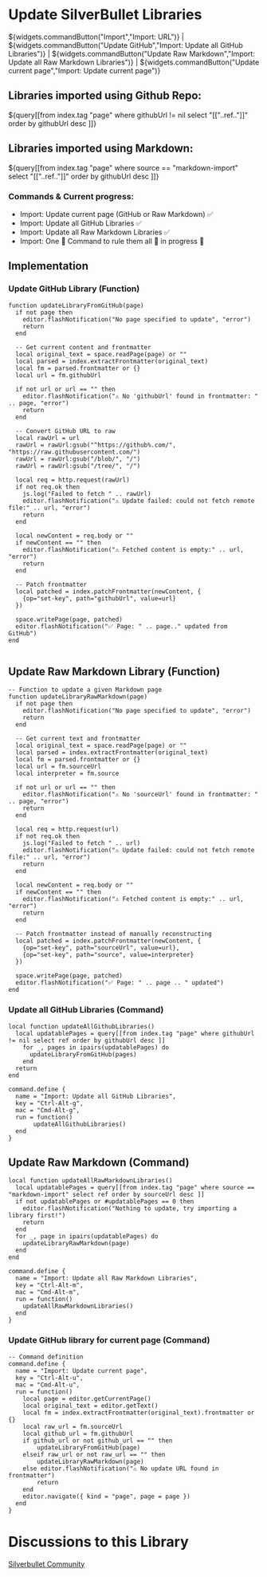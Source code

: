 # Update SilverBullet Libraries 

${widgets.commandButton("Import","Import: URL")} | ${widgets.commandButton("Update GitHub","Import: Update all GitHub Libraries")} | ${widgets.commandButton("Update Raw Markdown","Import: Update all Raw Markdown Libraries")} | ${widgets.commandButton("Update current page","Import: Update current page")}


## Libraries imported using **Github Repo**:
${query[[from index.tag "page"
where githubUrl != nil 
select "[["..ref.."]]"
order by githubUrl desc 
]]}

## Libraries imported using **Markdown**:
${query[[from index.tag "page"
where source == "markdown-import" 
select  "[["..ref.."]]"
order by githubUrl desc 
]]} 

### Commands & Current progress:
- Import: Update current page (GitHub or Raw Markdown) ✅
- Import: Update all GitHub Libraries ✅
- Import: Update all Raw Markdown Libraries ✅
- Import: One 💍 Command to rule them all  🚧 in progress 🚧


## Implementation 

### Update GitHub Library (Function)
```space-lua
function updateLibraryFromGitHub(page)
  if not page then 
    editor.flashNotification("No page specified to update", "error")
    return
  end

  -- Get current content and frontmatter
  local original_text = space.readPage(page) or ""
  local parsed = index.extractFrontmatter(original_text)
  local fm = parsed.frontmatter or {}
  local url = fm.githubUrl

  if not url or url == "" then
    editor.flashNotification("⚠️ No 'githubUrl' found in frontmatter: " .. page, "error")
    return
  end

  -- Convert GitHub URL to raw
  local rawUrl = url
  rawUrl = rawUrl:gsub("^https://github%.com/", "https://raw.githubusercontent.com/")
  rawUrl = rawUrl:gsub("/blob/", "/")
  rawUrl = rawUrl:gsub("/tree/", "/")

  local req = http.request(rawUrl)
  if not req.ok then
    js.log("Failed to fetch " .. rawUrl)
    editor.flashNotification("⚠️ Update failed: could not fetch remote file:" .. url, "error")
    return
  end

  local newContent = req.body or ""
  if newContent == "" then
    editor.flashNotification("⚠️ Fetched content is empty:" .. url, "error")
    return
  end

  -- Patch frontmatter
  local patched = index.patchFrontmatter(newContent, {
    {op="set-key", path="githubUrl", value=url}
  })

  space.writePage(page, patched)
  editor.flashNotification("✅ Page: " .. page.." updated from GitHub")
end


```

## Update Raw Markdown Library (Function)
```space-lua
-- Function to update a given Markdown page
function updateLibraryRawMarkdown(page)
  if not page then 
    editor.flashNotification("No page specified to update", "error") 
    return 
  end

  -- Get current text and frontmatter
  local original_text = space.readPage(page) or ""
  local parsed = index.extractFrontmatter(original_text)
  local fm = parsed.frontmatter or {}
  local url = fm.sourceUrl
  local interpreter = fm.source

  if not url or url == "" then
    editor.flashNotification("⚠️ No 'sourceUrl' found in frontmatter: " .. page, "error")
    return
  end

  local req = http.request(url)
  if not req.ok then
    js.log("Failed to fetch " .. url)
    editor.flashNotification("⚠️ Update failed: could not fetch remote file:" .. url, "error")
    return
  end

  local newContent = req.body or ""
  if newContent == "" then
    editor.flashNotification("⚠️ Fetched content is empty:" .. url, "error")
    return
  end

  -- Patch frontmatter instead of manually reconstructing
  local patched = index.patchFrontmatter(newContent, {
    {op="set-key", path="sourceUrl", value=url},
    {op="set-key", path="source", value=interpreter}
  })

  space.writePage(page, patched)
  editor.flashNotification("✅ Page: " .. page .. " updated")
end

```



### Update all GitHub Libraries (Command)
```space-lua
local function updateAllGithubLibraries()
  local updatablePages = query[[from index.tag "page" where githubUrl != nil select ref order by githubUrl desc ]]
    for _, pages in ipairs(updatablePages) do
      updateLibraryFromGitHub(pages)
    end
  return
end

command.define {
  name = "Import: Update all GitHub Libraries",
  key = "Ctrl-Alt-g",
  mac = "Cmd-Alt-g",
  run = function()
       updateAllGithubLibraries()
  end
}

```


## Update Raw Markdown (Command)
```space-lua
local function updateAllRawMarkdownLibraries()
  local updatablePages = query[[from index.tag "page" where source == "markdown-import" select ref order by sourceUrl desc ]]
  if not updatablePages or #updatablePages == 0 then
    editor.flashNotification("Nothing to update, try importing a library first!") 
    return
  end
  for _, page in ipairs(updatablePages) do
    updateLibraryRawMarkdown(page)
  end
end

command.define {
  name = "Import: Update all Raw Markdown Libraries",
  key = "Ctrl-Alt-m",
  mac = "Cmd-Alt-m",
  run = function()
    updateAllRawMarkdownLibraries()
  end
}
```


### Update GitHub library for current page (Command)
```space-lua
-- Command definition
command.define {
  name = "Import: Update current page",
  key = "Ctrl-Alt-u",
  mac = "Cmd-Alt-u",
  run = function()
    local page = editor.getCurrentPage()
    local original_text = editor.getText()
    local fm = index.extractFrontmatter(original_text).frontmatter or {}
    local raw_url = fm.sourceUrl
    local github_url = fm.githubUrl
    if github_url or not github_url == "" then
        updateLibraryFromGitHub(page)
    elseif raw_url or not raw_url == "" then
        updateLibraryRawMarkdown(page)
    else editor.flashNotification("⚠️ No update URL found in frontmatter")
        return
    end
    editor.navigate({ kind = "page", page = page })
  end
}
```


# Discussions to this Library
[Silverbullet Community](https://community.silverbullet.md/t/space-lua-command-to-update-silverbullet-libraries/3421?u=mr.red)


